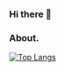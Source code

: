 ### Hi there 👋

### About.
[![Top Langs](https://github-readme-stats.vercel.app/api/top-langs/?username=allllfo&layout=compact&theme=dark)](https://github.com/anuraghazra/github-readme-stats)
<!--
**allllfo/allllfo** is a ✨ _special_ ✨ repository because its `README.md` (this file) appears on your GitHub profile.

Here are some ideas to get you started:

- 🔭 I’m currently working on ...
- 🌱 I’m currently learning ...
- 👯 I’m looking to collaborate on ...
- 🤔 I’m looking for help with ...
- 💬 Ask me about ...
- 📫 How to reach me: ...
- 😄 Pronouns: ...
- ⚡ Fun fact: ...
-->

